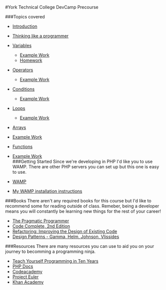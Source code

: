 #York Technical College DevCamp Precourse

###Topics covered

* [Introduction](https://github.com/kahlow/YTC-Dev-PreCourse/blob/master/introduction/intro.md)
* [Thinking like a programmer](https://github.com/kahlow/YTC-Dev-PreCourse/blob/master/thinking-like-a-programmer/thought.md)
* [Variables](https://github.com/kahlow/YTC-Dev-PreCourse/blob/master/variables/variables.md)
  * [Example Work](https://github.com/kahlow/YTC-Dev-PreCourse/tree/master/variables/examples.php)  
  * [Homework](https://github.com/kahlow/YTC-Dev-PreCourse/tree/master/variables/homework) 
* [Operators](https://github.com/kahlow/YTC-Dev-PreCourse/blob/master/operators/operators.md)
  * [Example Work](https://github.com/kahlow/YTC-Dev-PreCourse/tree/master/operators/examples.php)  
* [Conditions](https://github.com/kahlow/YTC-Dev-PreCourse/blob/master/conditions/conditionals.md)
  * [Example Work](https://github.com/kahlow/YTC-Dev-PreCourse/tree/master/conditions/examples.php)  
* [Loops](https://github.com/kahlow/YTC-Dev-PreCourse/blob/master/loops/loops.md)
  * [Example Work](https://github.com/kahlow/YTC-Dev-PreCourse/tree/master/loops/examples.php)  
* [Arrays](https://github.com/kahlow/YTC-Dev-PreCourse/blob/master/arrays/arrays.md)
 * [Example Work](https://github.com/kahlow/YTC-Dev-PreCourse/tree/master/arrays/examples.php)  
* [Functions](https://github.com/kahlow/YTC-Dev-PreCourse/blob/master/functions/functions.md)
 * [Example Work](https://github.com/kahlow/YTC-Dev-PreCourse/tree/master/functions/examples.php)  
###Getting Started
Since we're developing in PHP I'd like you to use WAMP. There are other PHP servers you can set up but this one is easy to use.

* [WAMP](http://www.wampserver.com/en/)
* [My WAMP installation instructions](https://github.com/kahlow/YTC-Dev-PreCourse/blob/master/WAMP/installation.md)


###Books
There aren't any required books for this course but I'd like to recommend some for reading outside of class. Remeber, being a developer means you will constantly be learning new things for the rest of your career!

* [The Pragmatic Programmer](https://pragprog.com/book/tpp/the-pragmatic-programmer)
* [Code Complete, 2nd Edition](http://www.cc2e.com/Default.aspx)
* [Refactoring: Improving the Design of Existing Code](http://martinfowler.com/books/refactoring.html)
* [Design Patterns - Gamma, Helm, Johnson, Vlissides](http://www.amazon.com/gp/product/0201633612?ie=UTF8&tag=diabeticbooks&linkCode=as2&camp=1789&creative=9325&creativeASIN=0201633612)

###Resources
There are many resources you can use to aid you on your journey to becomming a programming ninja.

* [Teach Yourself Programming in Ten Years](http://norvig.com/21-days.html)
* [PHP Docs](http://php.net/manual/en/)
* [Codeacademy](http://www.codecademy.com/)
* [Project Euler](https://projecteuler.net/)
* [Khan Academy](https://www.khanacademy.org)
